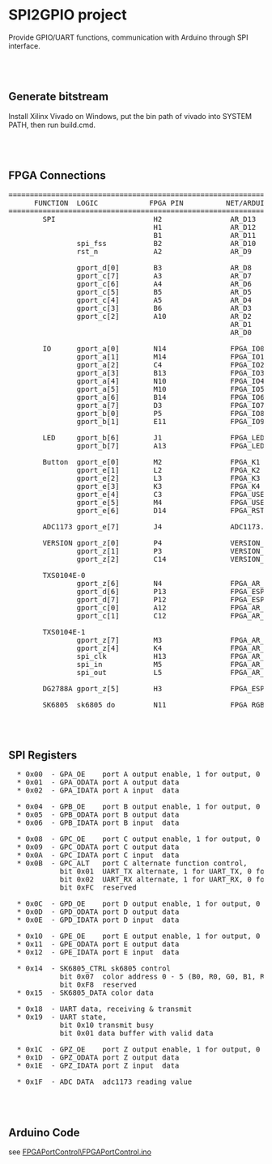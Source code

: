 SPI2GPIO project
==================

  Provide GPIO/UART functions, communication with Arduino through SPI interface.

<br><br>
Generate bitstream
------------------
  Install Xilinx Vivado on Windows,
  put the bin path of vivado into SYSTEM PATH,
  then run build.cmd.

<br><br>
FPGA Connections
----------------
<pre>
==============================================================================================
      FUNCTION  LOGIC            FPGA PIN          NET/ARDUINO                reserved
==============================================================================================
        SPI                       H2                AR_D13   /SCK            gport_d[5]
                                  H1                AR_D12   /MISO           gport_d[4]
                                  B1                AR_D11   /MOSI           gport_d[3]
                spi_fss           B2                AR_D10   /SS             gport_d[2]
                rst_n             A2                AR_D9                    gport_d[1]

                gport_d[0]        B3                AR_D8
                gport_c[7]        A3                AR_D7
                gport_c[6]        A4                AR_D6
                gport_c[5]        B5                AR_D5
                gport_c[4]        A5                AR_D4
                gport_c[3]        B6                AR_D3
                gport_c[2]        A10               AR_D2
                                                    AR_D1    /TX
                                                    AR_D0    /RX

        IO      gport_a[0]        N14               FPGA_IO0
                gport_a[1]        M14               FPGA_IO1
                gport_a[2]        C4                FPGA_IO2
                gport_a[3]        B13               FPGA_IO3
                gport_a[4]        N10               FPGA_IO4
                gport_a[5]        M10               FPGA_IO5
                gport_a[6]        B14               FPGA_IO6
                gport_a[7]        D3                FPGA_IO7
                gport_b[0]        P5                FPGA_IO8
                gport_b[1]        E11               FPGA_IO9

        LED     gport_b[6]        J1                FPGA_LED1
                gport_b[7]        A13               FPGA_LED2

        Button  gport_e[0]        M2                FPGA_K1
                gport_e[1]        L2                FPGA_K2
                gport_e[2]        L3                FPGA_K3
                gport_e[3]        K3                FPGA_K4
                gport_e[4]        C3                FPGA_USER1
                gport_e[5]        M4                FPGA_USER2
                gport_e[6]        D14               FPGA_RST

        ADC1173 gport_e[7]        J4                ADC1173./OE

        VERSION gport_z[0]        P4                VERSION_1
                gport_z[1]        P3                VERSION_2
                gport_z[2]        C14               VERSION_3

        TXS0104E-0
                gport_z[6]        N4                FPGA_AR_OE1
                gport_d[6]        P13               FPGA_ESP_SDA <- AR_SDA
                gport_d[7]        P12               FPGA_ESP_SCL <- AR_SCL
                gport_c[0]        A12               FPGA_AR_D0   <- AR_D0
                gport_c[1]        C12               FPGA_AR_D1   <- AR_D1

        TXS0104E-1
                gport_z[7]        M3                FPGA_AR_OE2
                gport_z[4]        K4                FPGA_AR_RESET<- AR_RESET
                spi_clk           H13               FPGA_AR_SCK  <- AR_SCK
                spi_in            M5                FPGA_AR_MOSI <- AR_MOSI
                spi_out           L5                FPGA_AR_MISO <- AR_MISO

        DG2788A gport_z[5]        H3                FPGA_ESP_IN12

        SK6805  sk6805_do         N11               FPGA_RGB
</pre>

<br><br>
SPI Registers
-------------
<pre>
  * 0x00  - GPA_OE    port A output enable, 1 for output, 0 for input
  * 0x01  - GPA_ODATA port A output data
  * 0x02  - GPA_IDATA port A input  data

  * 0x04  - GPB_OE    port B output enable, 1 for output, 0 for input
  * 0x05  - GPB_ODATA port B output data
  * 0x06  - GPB_IDATA port B input  data

  * 0x08  - GPC_OE    port C output enable, 1 for output, 0 for input
  * 0x09  - GPC_ODATA port C output data
  * 0x0A  - GPC_IDATA port C input  data
  * 0x0B  - GPC_ALT   port C alternate function control,
            bit 0x01  UART_TX alternate, 1 for UART_TX, 0 for GPORT_C[0]
            bit 0x02  UART_RX alternate, 1 for UART_RX, 0 for GPORT_C[1]
            bit 0xFC  reserved

  * 0x0C  - GPD_OE    port D output enable, 1 for output, 0 for input
  * 0x0D  - GPD_ODATA port D output data
  * 0x0E  - GPD_IDATA port D input  data

  * 0x10  - GPE_OE    port E output enable, 1 for output, 0 for input
  * 0x11  - GPE_ODATA port E output data
  * 0x12  - GPE_IDATA port E input  data

  * 0x14  - SK6805_CTRL sk6805 control
            bit 0x07  color address 0 - 5 (B0, R0, G0, B1, R1, G1)
            bit 0xF8  reserved
  * 0x15  - SK6805_DATA color data

  * 0x18  - UART data, receiving & transmit
  * 0x19  - UART state,
            bit 0x10 transmit busy
            bit 0x01 data buffer with valid data

  * 0x1C  - GPZ_OE    port Z output enable, 1 for output, 0 for input
  * 0x1D  - GPZ_ODATA port Z output data
  * 0x1E  - GPZ_IDATA port Z input  data

  * 0x1F  - ADC_DATA  adc1173 reading value
</pre>

<br><br>
Arduino Code
------------
see [FPGAPortControl\FPGAPortControl.ino](FPGAPortControl/FPGAPortControl.ino)

